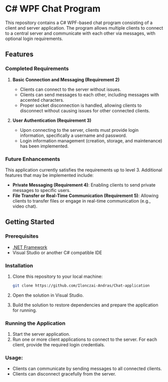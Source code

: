 # C# WPF Chat Program

This repository contains a C# WPF-based chat program consisting of a client and server application. The program allows multiple clients to connect to a central server and communicate with each other via messages, with optional login requirements.

## Features

### Completed Requirements
1. **Basic Connection and Messaging (Requirement 2)**
   - Clients can connect to the server without issues.
   - Clients can send messages to each other, including messages with accented characters.
   - Proper socket disconnection is handled, allowing clients to disconnect without causing issues for other connected clients.

2. **User Authentication (Requirement 3)**
   - Upon connecting to the server, clients must provide login information, specifically a username and password.
   - Login information management (creation, storage, and maintenance) has been implemented.

### Future Enhancements
This application currently satisfies the requirements up to level 3. Additional features that may be implemented include:
- **Private Messaging (Requirement 4)**: Enabling clients to send private messages to specific users.
- **File Transfer or Real-Time Communication (Requirement 5)**: Allowing clients to transfer files or engage in real-time communication (e.g., video chat).

## Getting Started

### Prerequisites
- [.NET Framework](https://dotnet.microsoft.com/download/dotnet-framework)
- Visual Studio or another C# compatible IDE

### Installation
1. Clone this repository to your local machine:
   ```bash
   git clone https://github.com/Ilonczai-Andras/Chat-application
2. Open the solution in Visual Studio.

3. Build the solution to restore dependencies and prepare the application for running.

### Running the Application
1. Start the server application.
2. Run one or more client applications to connect to the server.
    For each client, provide the required login credentials.
### Usage:
- Clients can communicate by sending messages to all connected clients.
- Clients can disconnect gracefully from the server.
